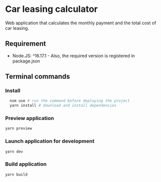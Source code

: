 # Car leasing calculator
Web application that calculates the monthly payment and the total cost of car leasing.

## Requirement

- Node.JS: ^16.17.1 - Also, the required version is registered in package.json

## Terminal commands

### Install
```bash
  nvm use # run the command before deploying the project
  yarn install # download and install dependencies
```

### Preview application
```bash
yarn preview
```

### Launch application for development
```bash
yarn dev
```

### Build application
```bash
yarn build
```
